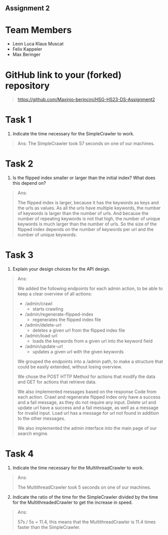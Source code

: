 Assignment 2
------------

# Team Members
- Leon Luca Klaus Muscat
- Felix Kappeler
- Max Beringer

# GitHub link to your (forked) repository

> https://github.com/Maxinio-berincini/HSG-HS23-DS-Assignment2

# Task 1

1. Indicate the time necessary for the SimpleCrawler to work.

> Ans: The SimpleCrawler took 57 seconds on one of our machines.



# Task 2

1. Is the flipped index smaller or larger than the initial index? What does this depend on?

> Ans: 
> 
> The flipped index is larger, because it has the keywords as keys and the urls as values.
> As all the urls have multiple keywords, the number of keywords is larger than the number of urls.
> And because the number of repeating keywords is not that high, the number of unique keywords is much larger than the number of urls.
> So the size of the flipped index depends on the number of keywords per url and the number of unique keywords.

# Task 3

1. Explain your design choices for the API design.

> Ans:
> 
> We added the following endpoints for each admin action, to be able to keep a clear overview of all actions:
> - /admin/crawl
>   - starts crawling 
> - /admin/regenerate-flipped-index
>   - regenerates the flipped index file
> - /admin/delete-url
>   - deletes a given url from the flipped index file
> - /admin/load-url
>   - loads the keywords from a given url into the keyword field
> - /admin/update-url
>   - updates a given url with the given keywords
> 
> We grouped the endpoints into a /admin path, to make a structure that could be easily extended, without losing overview.
> 
> We chose the POST HTTP Method for actions that modify the data and GET for actions that retrieve data.
> 
> We also implemented messages based on the response Code from each action.
> Crawl and regenerate flipped index only have a success and a fail message, as they do not require any input.
> Delete url and update url have a success and a fail message, as well as a message for invalid input.
> Load url has a message for url not found in addition to the other messages.
>
> We also implemented the admin interface into the main page of our search engine.

# Task 4

1.  Indicate the time necessary for the MultithreadCrawler to work.

> Ans: 
> 
> The MultithreadCrawler took 5 seconds on one of our machines.

2. Indicate the ratio of the time for the SimpleCrawler divided by the time for the MultithreadedCrawler to get the increase in speed.

> Ans: 
> 
> 57s / 5s = 11.4, this means that the MultithreadCrawler is 11.4 times faster than the SimpleCrawler.



